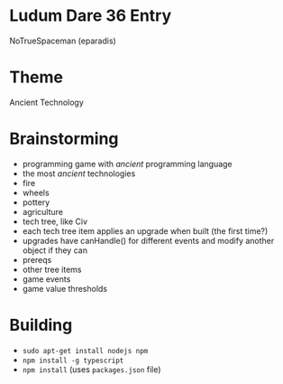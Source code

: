 # Ludum Dare 36 Entry

NoTrueSpaceman (eparadis)

# Theme

Ancient Technology

# Brainstorming

- programming game with _ancient_ programming language
- the most _ancient_ technologies
 - fire
 - wheels
 - pottery
 - agriculture
- tech tree, like Civ
 - each tech tree item applies an upgrade when built (the first time?)
 - upgrades have canHandle() for different events and modify another object if they can
 - prereqs
  - other tree items
  - game events
  - game value thresholds

# Building

- `sudo apt-get install nodejs npm`
- `npm install -g typescript`
- `npm install` (uses `packages.json` file)


